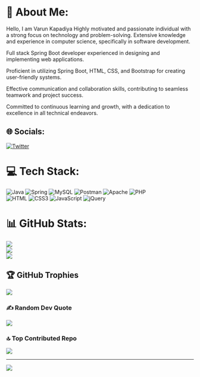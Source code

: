 # 💫 About Me:
Hello, I am Varun Kapadiya Highly motivated and passionate individual with a strong focus on technology and problem-solving.
Extensive knowledge and experience in computer science, specifically in software development. <br>

Full stack Spring Boot developer experienced in designing and implementing web applications.<br>

Proficient in utilizing Spring Boot, HTML, CSS, and Bootstrap for creating user-friendly systems.<br>

Effective communication and collaboration skills, contributing to seamless teamwork and project success.<br>

Committed to continuous learning and growth, with a dedication to excellence in all technical endeavors.



## 🌐 Socials:
[![Twitter](https://img.shields.io/badge/Twitter-%231DA1F2.svg?logo=Twitter&logoColor=white)](https://twitter.com/Kapadiyavarun) 

# 💻 Tech Stack:
![Java](https://img.shields.io/badge/java-%23ED8B00.svg?style=for-the-badge&logo=java&logoColor=white) 
![Spring](https://img.shields.io/badge/spring-%236DB33F.svg?style=for-the-badge&logo=spring&logoColor=white) 
![MySQL](https://img.shields.io/badge/mysql-%2300f.svg?style=for-the-badge&logo=mysql&logoColor=white) 
![Postman](https://img.shields.io/badge/Postman-FF6C37?style=for-the-badge&logo=postman&logoColor=white) 
![Apache](https://img.shields.io/badge/apache-%23D42029.svg?style=for-the-badge&logo=apache&logoColor=white)
![PHP](https://img.shields.io/badge/php-%23777BB4.svg?style=for-the-badge&logo=php&logoColor=white)  
![HTML](https://img.shields.io/badge/html-%2300f.svg?style=for-the-badge&logo=html&logoColor=white)
![CSS3](https://img.shields.io/badge/css3-%231572B6.svg?style=for-the-badge&logo=css3&logoColor=white) 
![JavaScript](https://img.shields.io/badge/javascript-%23323330.svg?style=for-the-badge&logo=javascript&logoColor=%23F7DF1E) 
![jQuery](https://img.shields.io/badge/jquery-%230769AD.svg?style=for-the-badge&logo=jquery&logoColor=white) 

# 📊 GitHub Stats:
![](https://github-readme-stats.vercel.app/api?username=Kvarun0&theme=dark&hide_border=false&include_all_commits=true&count_private=true)<br/>
![](https://github-readme-streak-stats.herokuapp.com/?user=Kvarun0&theme=dark&hide_border=false)<br/>
![](https://github-readme-stats.vercel.app/api/top-langs/?username=Kvarun0&theme=dark&hide_border=false&include_all_commits=true&count_private=true&layout=compact)

## 🏆 GitHub Trophies
![](https://github-profile-trophy.vercel.app/?username=Kvarun0&theme=radical&no-frame=false&no-bg=false&margin-w=4)

### ✍️ Random Dev Quote
![](https://quotes-github-readme.vercel.app/api?type=horizontal&theme=radical)

### 🔝 Top Contributed Repo
![](https://github-contributor-stats.vercel.app/api?username=Kvarun0&limit=5&theme=dark&combine_all_yearly_contributions=true)


---
[![](https://visitcount.itsvg.in/api?id=Kvarun0&icon=0&color=0)](https://visitcount.itsvg.in)

<!-- Proudly created with GPRM ( https://gprm.itsvg.in ) -->

